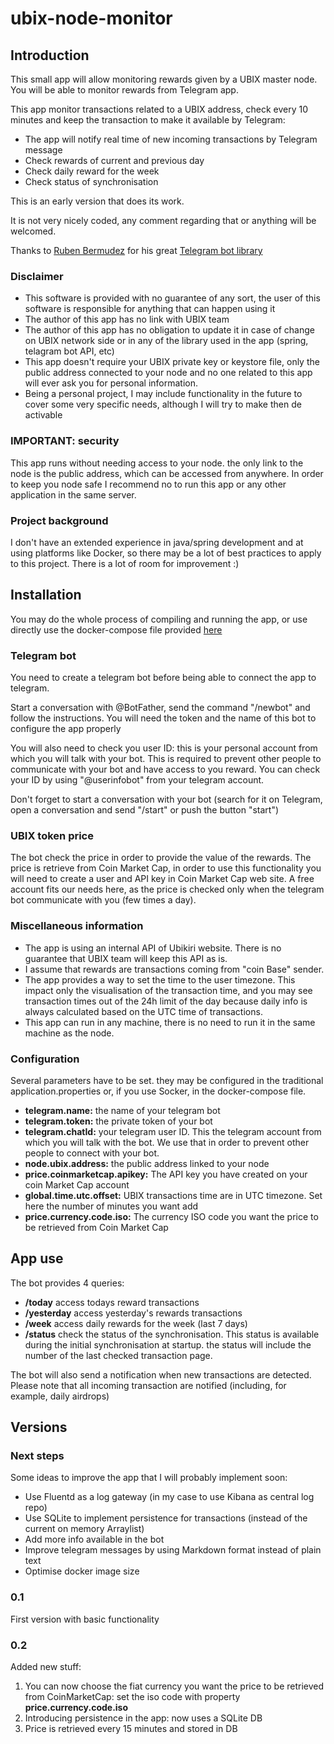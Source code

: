 # ubix-node-monitor

## Introduction
This small app will allow monitoring rewards given by a UBIX master node. You will be able to monitor rewards from Telegram app.

This app monitor transactions related to a UBIX address, check every 10 minutes and keep the transaction to make it available by Telegram:
* The app will notify real time of new incoming transactions by Telegram message
* Check rewards of current and previous day
* Check daily reward for the week
* Check status of synchronisation

This is an early version that does its work.

It is not very nicely coded, any comment regarding that or anything will be welcomed.

Thanks to [Ruben Bermudez](https://github.com/rubenlagus) for his great [Telegram bot library](https://github.com/rubenlagus/TelegramBots)

### Disclaimer
* This software is provided with no guarantee of any sort, the user of this software is responsible for anything that can happen using it
* The author of this app has no link with UBIX team
* The author of this app has no obligation to update it in case of change on UBIX network side or in any of the library used in the app (spring, telagram bot API, etc)
* This app doesn't require your UBIX private key or keystore file, only the public address connected to your node and no one related to this app will ever ask you for personal information.
* Being a personal project, I may include functionality in the future to cover some very specific needs, although I will try to make then de activable

### IMPORTANT: security
This app runs without needing access to your node. the only link to the node is the public address, which can be accessed from anywhere.
In order to keep you node safe I recommend no to run this app or any other application in the same server. 

### Project background
I don't have an extended experience in java/spring development and at using platforms like Docker, so there may be a lot of best practices to apply to this project.
There is a lot of room for improvement :)

## Installation
You may do the whole process of compiling and running the app, or use directly use the docker-compose file provided [here](docker/README.md)

### Telegram bot
You need to create a telegram bot before being able to connect the app to telegram.

Start a conversation with @BotFather, send the command "/newbot" and follow the instructions. You will need the token and the name of this bot to configure the app properly

You will also need to check you user ID: this is your personal account from which you will talk with your bot.
This is required to prevent other people to communicate with your bot and have access to you reward.
You can check your ID by using "@userinfobot" from your telegram account.

Don't forget to start a conversation with your bot (search for it on Telegram, open a conversation and send "/start" or push the button "start")

### UBIX token price
The bot check the price in order to provide the value of the rewards. The price is retrieve from Coin Market Cap, in order to use this functionality you will need to create a user and API key in Coin Market Cap web site.
A free account fits our needs here, as the price is checked only when the telegram bot communicate with you (few times a day).

### Miscellaneous information
* The app is using an internal API of Ubikiri website. There is no guarantee that UBIX team will keep this API as is.
* I assume that rewards are transactions coming from "coin Base" sender.
* The app provides a way to set the time to the user timezone. This impact only the visualisation of the transaction time, and you may see transaction times out of the 24h limit of the day because daily info is always calculated based on the UTC time of transactions.
* This app can run in any machine, there is no need to run it in the same machine as the node.

### Configuration
Several parameters have to be set.
they may be configured in the traditional application.properties or, if you use Socker, in the docker-compose file.

* **telegram.name:** the name of your telegram bot
* **telegram.token:** the private token of your bot
* **telegram.chatId:** your telegram user ID. This the telegram account from which you will talk with the bot. We use that in order to prevent other people to connect with your bot.
* **node.ubix.address:** the public address linked to your node
* **price.coinmarketcap.apikey:** The API key you have created on your coin Market Cap account
* **global.time.utc.offset:** UBIX transactions time are in UTC timezone. Set here the number of minutes you want add
* **price.currency.code.iso:** The currency ISO code you want the price to be retrieved from Coin Market Cap

## App use
The bot provides 4 queries:
* **/today** access todays reward transactions
* **/yesterday** access yesterday's rewards transactions
* **/week** access daily rewards for the week (last 7 days)
* **/status** check the status of the synchronisation. This status is available during the initial synchronisation at startup. the status will include the number of the last checked transaction page.

The bot will also send a notification when new transactions are detected. Please note that all incoming transaction are notified (including, for example, daily airdrops)

## Versions
### Next steps
Some ideas to improve the app that I will probably implement soon:
* Use Fluentd as a log gateway (in my case to use Kibana as central log repo)
* Use SQLite to implement persistence for transactions (instead of the current on memory Arraylist)
* Add more info available in the bot
* Improve telegram messages by using Markdown format instead of plain text
* Optimise docker image size

### 0.1
First version with basic functionality

### 0.2
Added new stuff:
1. You can now choose the fiat currency you want the price to be retrieved from CoinMarketCap: set the iso code with property **price.currency.code.iso**
2. Introducing persistence in the app: now uses a SQLite DB
3. Price is retrieved every 15 minutes and stored in DB
